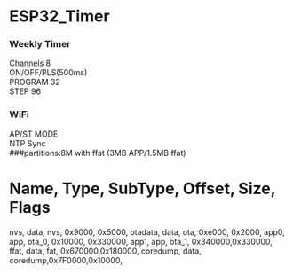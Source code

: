 # ESP32_Timer
### Weekly Timer
Channels 8\
ON/OFF/PLS(500ms)\
PROGRAM 32\
STEP 96
### WiFi
AP/ST MODE\
NTP Sync\
###partitions:8M with ffat (3MB APP/1.5MB ffat)
# Name,   Type, SubType, Offset,  Size, Flags
nvs,      data, nvs,     0x9000,  0x5000,
otadata,  data, ota,     0xe000,  0x2000,
app0,     app,  ota_0,   0x10000, 0x330000,
app1,     app,  ota_1,   0x340000,0x330000,
ffat,     data, fat,     0x670000,0x180000,
coredump, data, coredump,0x7F0000,0x10000,
